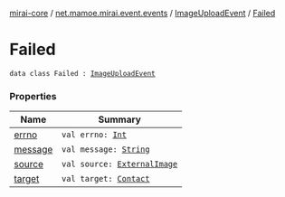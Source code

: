 [mirai-core](../../../index.md) / [net.mamoe.mirai.event.events](../../index.md) / [ImageUploadEvent](../index.md) / [Failed](./index.md)

# Failed

`data class Failed : `[`ImageUploadEvent`](../index.md)

### Properties

| Name | Summary |
|---|---|
| [errno](errno.md) | `val errno: `[`Int`](https://kotlinlang.org/api/latest/jvm/stdlib/kotlin/-int/index.html) |
| [message](message.md) | `val message: `[`String`](https://kotlinlang.org/api/latest/jvm/stdlib/kotlin/-string/index.html) |
| [source](source.md) | `val source: `[`ExternalImage`](../../../net.mamoe.mirai.utils/-external-image/index.md) |
| [target](target.md) | `val target: `[`Contact`](../../../net.mamoe.mirai.contact/-contact/index.md) |
